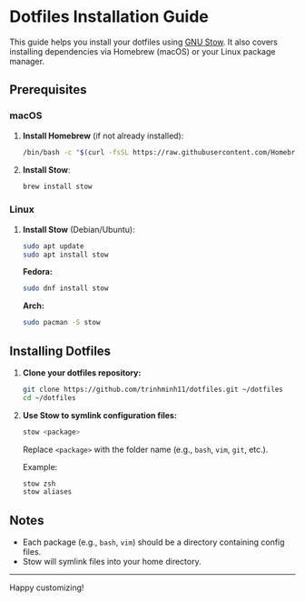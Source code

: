 # Dotfiles Installation Guide

This guide helps you install your dotfiles using [GNU Stow](https://www.gnu.org/software/stow/). It also covers installing dependencies via Homebrew (macOS) or your Linux package manager.

## Prerequisites

### macOS

1. **Install Homebrew** (if not already installed):
    ```sh
    /bin/bash -c "$(curl -fsSL https://raw.githubusercontent.com/Homebrew/install/HEAD/install.sh)"
    ```
2. **Install Stow**:
    ```sh
    brew install stow
    ```

### Linux

1. **Install Stow** (Debian/Ubuntu):
    ```sh
    sudo apt update
    sudo apt install stow
    ```
    **Fedora:**
    ```sh
    sudo dnf install stow
    ```
    **Arch:**
    ```sh
    sudo pacman -S stow
    ```

## Installing Dotfiles

1. **Clone your dotfiles repository:**
    ```sh
    git clone https://github.com/trinhminh11/dotfiles.git ~/dotfiles
    cd ~/dotfiles
    ```

2. **Use Stow to symlink configuration files:**
    ```sh
    stow <package>
    ```
    Replace `<package>` with the folder name (e.g., `bash`, `vim`, `git`, etc.).

    Example:
    ```sh
    stow zsh
    stow aliases
    ```

## Notes

- Each package (e.g., `bash`, `vim`) should be a directory containing config files.
- Stow will symlink files into your home directory.

---

Happy customizing!